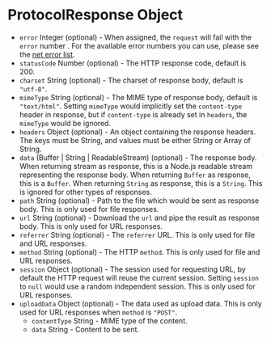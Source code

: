 # ProtocolResponse Object

* `error` Integer (optional) - When assigned, the `request` will fail with the
  `error` number . For the available error numbers you can use, please see the
  [net error list][net-error].
* `statusCode` Number (optional) - The HTTP response code, default is 200.
* `charset` String (optional) - The charset of response body, default is
  `"utf-8"`.
* `mimeType` String (optional) - The MIME type of response body, default is
  `"text/html"`. Setting `mimeType` would implicitly set the `content-type`
  header in response, but if `content-type` is already set in `headers`, the
  `mimeType` would be ignored.
* `headers` Object (optional) - An object containing the response headers. The
  keys must be String, and values must be either String or Array of String.
* `data` (Buffer | String | ReadableStream) (optional) - The response body. When
  returning stream as response, this is a Node.js readable stream representing
  the response body. When returning `Buffer` as response, this is a `Buffer`.
  When returning `String` as response, this is a `String`. This is ignored for
  other types of responses.
* `path` String (optional) - Path to the file which would be sent as response
  body. This is only used for file responses.
* `url` String (optional) - Download the `url` and pipe the result as response
  body. This is only used for URL responses.
* `referrer` String (optional) - The `referrer` URL. This is only used for file
  and URL responses.
* `method` String (optional) - The HTTP `method`. This is only used for file
  and URL responses.
* `session` Object (optional) - The session used for requesting URL, by default
  the HTTP request will reuse the current session. Setting `session` to `null`
  would use a random independent session. This is only used for URL responses.
* `uploadData` Object (optional) - The data used as upload data. This is only
  used for URL responses when `method` is `"POST"`.
  * `contentType` String - MIME type of the content.
  * `data` String - Content to be sent.

[net-error]: https://code.google.com/p/chromium/codesearch#chromium/src/net/base/net_error_list.h
